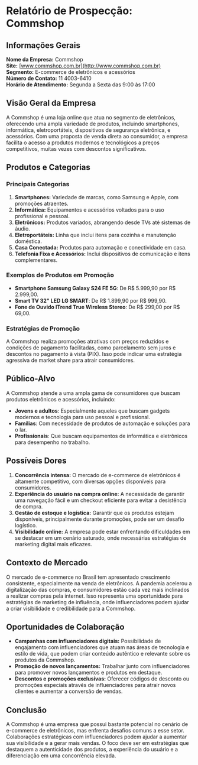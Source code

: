 # Relatório de Prospecção: Commshop

## Informações Gerais

**Nome da Empresa:** Commshop  
**Site:** [www.commshop.com.br](http://www.commshop.com.br)  
**Segmento:** E-commerce de eletrônicos e acessórios  
**Número de Contato:** 11 4003-6410  
**Horário de Atendimento:** Segunda a Sexta das 9:00 às 17:00  

## Visão Geral da Empresa

A Commshop é uma loja online que atua no segmento de eletrônicos, oferecendo uma ampla variedade de produtos, incluindo smartphones, informática, eletroportáteis, dispositivos de segurança eletrônica, e acessórios. Com uma proposta de venda direta ao consumidor, a empresa facilita o acesso a produtos modernos e tecnológicos a preços competitivos, muitas vezes com descontos significativos.

## Produtos e Categorias

### Principais Categorias

1. **Smartphones:** Variedade de marcas, como Samsung e Apple, com promoções atraentes.
2. **Informática:** Equipamentos e acessórios voltados para o uso profissional e pessoal.
3. **Eletrônicos:** Produtos variados, abrangendo desde TVs até sistemas de áudio.
4. **Eletroportáteis:** Linha que inclui itens para cozinha e manutenção doméstica.
5. **Casa Conectada:** Produtos para automação e conectividade em casa.
6. **Telefonia Fixa e Acessórios:** Inclui dispositivos de comunicação e itens complementares.

### Exemplos de Produtos em Promoção

- **Smartphone Samsung Galaxy S24 FE 5G**: De R$ 5.999,90 por R$ 2.999,00.
- **Smart TV 32" LED LG SMART**: De R$ 1.899,90 por R$ 999,90.
- **Fone de Ouvido ITrend True Wireless Stereo**: De R$ 299,00 por R$ 69,00.

### Estratégias de Promoção

A Commshop realiza promoções atrativas com preços reduzidos e condições de pagamento facilitadas, como parcelamento sem juros e descontos no pagamento à vista (PIX). Isso pode indicar uma estratégia agressiva de market share para atrair consumidores.

## Público-Alvo

A Commshop atende a uma ampla gama de consumidores que buscam produtos eletrônicos e acessórios, incluindo:

- **Jovens e adultos**: Especialmente aqueles que buscam gadgets modernos e tecnologia para uso pessoal e profissional.
- **Famílias**: Com necessidade de produtos de automação e soluções para o lar.
- **Profissionais**: Que buscam equipamentos de informática e eletrônicos para desempenho no trabalho.

## Possíveis Dores

1. **Concorrência intensa:** O mercado de e-commerce de eletrônicos é altamente competitivo, com diversas opções disponíveis para consumidores.
2. **Experiência do usuário na compra online:** A necessidade de garantir uma navegação fácil e um checkout eficiente para evitar a desistência de compra.
3. **Gestão de estoque e logística:** Garantir que os produtos estejam disponíveis, principalmente durante promoções, pode ser um desafio logístico.
4. **Visibilidade online:** A empresa pode estar enfrentando dificuldades em se destacar em um cenário saturado, onde necessárias estratégias de marketing digital mais eficazes.

## Contexto de Mercado

O mercado de e-commerce no Brasil tem apresentado crescimento consistente, especialmente na venda de eletrônicos. A pandemia acelerou a digitalização das compras, e consumidores estão cada vez mais inclinados a realizar compras pela internet. Isso representa uma oportunidade para estratégias de marketing de influência, onde influenciadores podem ajudar a criar visibilidade e credibilidade para a Commshop.

## Oportunidades de Colaboração

- **Campanhas com influenciadores digitais:** Possibilidade de engajamento com influenciadores que atuam nas áreas de tecnologia e estilo de vida, que podem criar conteúdo autêntico e relevante sobre os produtos da Commshop.
- **Promoção de novos lançamentos:** Trabalhar junto com influenciadores para promover novos lançamentos e produtos em destaque.
- **Descontos e promoções exclusivas:** Oferecer códigos de desconto ou promoções especiais através de influenciadores para atrair novos clientes e aumentar a conversão de vendas.

## Conclusão

A Commshop é uma empresa que possui bastante potencial no cenário de e-commerce de eletrônicos, mas enfrenta desafios comuns a esse setor. Colaborações estratégicas com influenciadores podem ajudar a aumentar sua visibilidade e a gerar mais vendas. O foco deve ser em estratégias que destaquem a autenticidade dos produtos, a experiência do usuário e a diferenciação em uma concorrência elevada.
